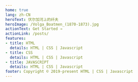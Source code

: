 ```yaml
---
home: true
lang: zh-CN
heroText: 伏尔加河上的纤夫
heroImage: /Volga_Boatmen_(1870-1873).jpg
actionText: Get Started →
actionLink: /posts/
features:
- title: HTML
  details: HTML | CSS | Javascript
- title: CSS
  details: HTML | CSS | Javascript
- title: JAVASCRIPT
  details: HTML | CSS | Javascript
footer: Copyright © 2019-present HTML | CSS | Javascript
---
```

